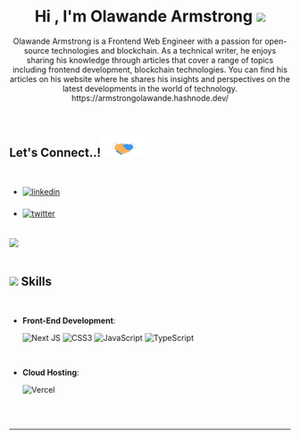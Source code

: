 
<h1 align="center"><b>Hi , I'm Olawande Armstrong </b><img src="https://media.giphy.com/media/hvRJCLFzcasrR4ia7z/giphy.gif" width="35"></h1>

<p align="center">
Olawande Armstrong is a Frontend Web Engineer with a passion for open-source technologies and blockchain. As a technical writer, he enjoys sharing his knowledge through articles that cover a range of topics including frontend development, blockchain technologies.  You can find his articles on his website where he shares his insights and perspectives on the latest developments in the world of technology. https://armstrongolawande.hashnode.dev/
</p>


<br>

## <b> Let's Connect..!</b><img src="https://github.com/0xAbdulKhalid/0xAbdulKhalid/raw/main/assets/mdImages/handshake.gif" width ="80">
<br>
<div align='left'>

<ul>

<li>
<a href="https://linkedin.com/in/olawande-armstrong/" target="_blank">
<img src="https://img.shields.io/badge/linkedin:  olawande-armstrong-%2300acee.svg?color=405DE6&style=for-the-badge&logo=linkedin&logoColor=white" alt=linkedin style="margin-bottom: 5px;"/>
</a>
</li>

<br>

<li>
<a href="https://twitter.com/olawande0x" target="_blank">
<img src="https://img.shields.io/badge/twitter:olawande0x%2300acee.svg?color=1DA1F2&style=for-the-badge&logo=twitter&logoColor=white" alt=twitter style="margin-bottom: 5px;"/>
</a>
</li>

<br>

<!-- <li>
<a href="armstrongbamidele1@gmail.com" target="_blank">
<img src="https://img.shields.io/badge/gmail:  armstrongbamidele1-%23EA4335.svg?style=for-the-badge&logo=gmail&logoColor=white" t=mail style="margin-bottom: 5px;" />
</a>
</li> -->
	
</ul>
</div>

<img src="https://user-images.githubusercontent.com/73097560/115834477-dbab4500-a447-11eb-908a-139a6edaec5c.gif"><br><br>

## <img src="https://media2.giphy.com/media/QssGEmpkyEOhBCb7e1/giphy.gif?cid=ecf05e47a0n3gi1bfqntqmob8g9aid1oyj2wr3ds3mg700bl&rid=giphy.gif" width ="25"><b> Skills</b>
<br>

<p align="center">
  
    
- **Front-End Development**:

   ![Next JS](https://img.shields.io/badge/Next-black?style=for-the-badge&logo=next.js&logoColor=white)
   ![CSS3](https://img.shields.io/badge/CSS%20-%231572B6.svg?style=for-the-badge&logo=css3&logoColor=white)
   ![JavaScript](https://img.shields.io/badge/JavaScript%20-%23F7DF1E.svg?style=for-the-badge&logo=javascript&logoColor=black)
   ![TypeScript](https://img.shields.io/badge/typescript-%23007ACC.svg?style=for-the-badge&logo=typescript&logoColor=white)

<br>

- **Cloud Hosting**:

    ![Vercel](https://img.shields.io/badge/vercel-%23000000.svg?style=for-the-badge&logo=vercel&logoColor=white)
<br>
<br>

-----

